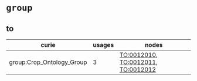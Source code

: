 # `group`

## to

| curie                     |   usages | nodes                                                                                                                                                                     |
|---------------------------|----------|---------------------------------------------------------------------------------------------------------------------------------------------------------------------------|
| group:Crop_Ontology_Group |        3 | [TO:0012010](http://purl.obolibrary.org/obo/TO_0012010), [TO:0012011](http://purl.obolibrary.org/obo/TO_0012011), [TO:0012012](http://purl.obolibrary.org/obo/TO_0012012) |

